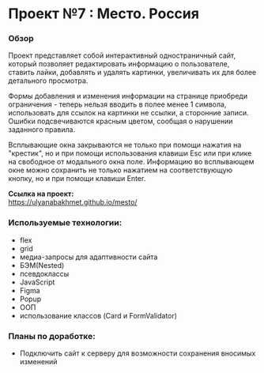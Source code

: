 # Проект №7 : Место. Россия

### Обзор

Проект представляет собой интерактивный одностраничный сайт, который позволяет редактировать информацию о пользователе, ставить лайки, добавлять и удалять картинки, увеличивать их для более детального просмотра. 

Формы добавления и изменения информации на странице приобреди ограничения - теперь нельзя вводить в полее менее 1 символа, использовать для ссылок на картинки не ссылки, а сторонние записи. Ошибки подсвечиваются красным цветом, сообщая о нарушении заданного правила.

Всплывающие окна закрываются не только при помощи нажатия на "крестик", но и при помощи использования клавиши Esc или при клике на свободное от модального окна поле. Информацию во всплывающем окне можно сохранить не только нажатием на соответствующую кнопку, но и при помощи клавиши Enter.

**Ссылка на проект:**<br>
https://ulyanabakhmet.github.io/mesto/

### Используемые технологии:

- flex
- grid
- медиа-запросы для адаптивности сайта
- БЭМ(Nested)
- псевдоклассы
- JavaScript
- Figma
- Popup
- ООП
- использование классов (Card и FormValidator)

### Планы по доработке:

- Подключить сайт к серверу для возможности сохранения вносимых изменений

